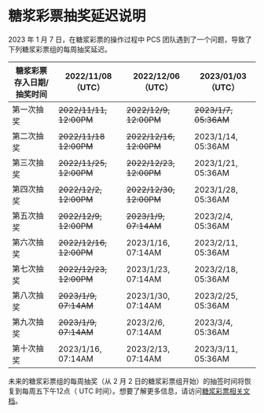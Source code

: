# 糖浆彩票抽奖延迟说明

2023 年 1 月 7 日，在糖浆彩票的操作过程中 PCS 团队遇到了一个问题，导致了下列糖浆彩票组的每周抽奖延迟。

| 糖浆彩票存入日期/抽奖时间  | 2022/11/08（UTC）         | 2022/12/06（UTC）          | 2023/01/03（UTC）       |
| -------------- | ----------------------- | ------------------------ | --------------------- |
| 第一次抽奖          | ~~2022/11/11, 12:00PM~~ | ~~2022/12/9, 12:00PM~~   | ~~2023/1/7, 05:36AM~~ |
| 第二次抽奖          |  ~~2022/11/18 12:00PM~~ |  ~~2022/12/16, 12:00PM~~ | 2023/1/14, 05:36AM    |
| 第三次抽奖          | ~~2022/11/25, 12:00PM~~ | ~~2022/12/23, 12:00PM~~  |  2023/1/21, 05:36AM   |
| 第四次抽奖          | ~~2022/12/2, 12:00PM~~  | ~~2022/12/30, 12:00PM~~  |  2023/1/28, 05:36AM   |
| 第五次抽奖          | ~~2022/12/9, 12:00PM~~  |  ~~2023/1/9, 07:14AM~~   | 2023/2/4, 05:36AM     |
| 第六次抽奖          | ~~2022/12/16, 12:00PM~~ |  2023/1/16, 07:14AM      |  2023/2/11, 05:36AM   |
| 第七次抽奖          | ~~2022/12/23, 12:00PM~~ | 2023/1/23, 07:14AM       | 2023/2/18, 05:36AM    |
| 第八次抽奖          | ~~2023/1/9, 07:14AM~~   | 2023/1/30, 07:14AM       | 2023/2/25, 05:36AM    |
| 第九次抽奖          |  ~~2023/1/9, 07:14AM~~  | 2023/2/6, 07:14AM        | 2023/3/4, 05:36AM     |
| 第十次抽奖          | 2023/1/16, 07:14AM      |  2023/2/13, 07:14AM      | 2023/3/11, 05:36AM    |

未来的糖浆彩票组的每周抽奖（从  2 月 2 日的糖浆彩票组开始）的抽签时间将恢复到每周五下午12点（ UTC 时间）。想要了解更多信息，请访问[糖浆彩票相关文档](./)。
